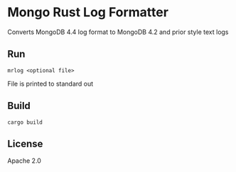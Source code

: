 # Mongo Rust Log Formatter

Converts MongoDB 4.4 log format to MongoDB 4.2 and prior style text logs

## Run

```mrlog <optional file>```

File is printed to standard out

## Build
```cargo build```

## License

Apache 2.0
